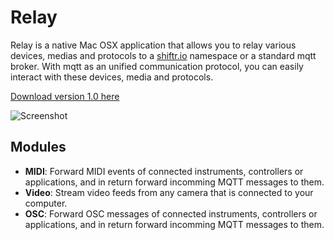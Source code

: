 # Relay

Relay is a native Mac OSX application that allows you to relay various devices, medias and protocols to a [shiftr.io](https://shiftr.io) namespace or a standard mqtt broker. With mqtt as an unified communication protocol, you can easily interact with these devices, media and protocols.

[Download version 1.0 here](https://github.com/shiftr-io/relay/releases/download/v1.0/Relay.app.zip)

![Screenshot](http://joel-github-static.s3.amazonaws.com/shiftr-io-relay/app.png)

## Modules

* **MIDI**: Forward MIDI events of connected instruments, controllers or applications, and in return forward incomming MQTT messages to them.
* **Video**: Stream video feeds from any camera that is connected to your computer.
* **OSC**: Forward OSC messages of connected instruments, controllers or applications, and in return forward incomming MQTT messages to them.
